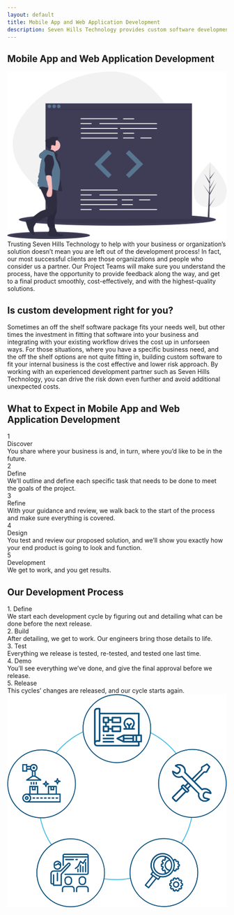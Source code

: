 ```yaml
---
layout: default
title: Mobile App and Web Application Development
description: Seven Hills Technology provides custom software development of web apps and mobile apps to clients in the Cincinnati area. 
---
```


<section class="sh-intro">
    <div class="sh-tagline">
        <h1 class="sh-header-lines"><span>Mobile App and Web Application Development</span></h1>
        <div class="sh-page-feature" >
            <img src="/images/development-color.svg" alt="Custom Development" />
        </div>
    </div>
    <div class="sh-description">
        Trusting Seven Hills Technology to help with your business or organization’s solution doesn’t mean you are left out of the development process! In fact, our most successful clients are those organizations and people who consider us a partner. Our Project Teams will make sure you understand the process, have the opportunity to provide feedback along the way, and get to a final product smoothly, cost-effectively, and with the highest-quality solutions.
    </div>
    <h2 class="sh-header-lines"><span>Is custom development right for you?</span></h2>
    <div class="sh-description">
        Sometimes an off the shelf software package fits your needs well, but other times the investment in fitting that software into your business and integrating with your existing workflow drives the cost up in unforseen ways. For those situations, where you have a specific business need, and the off the shelf options are not quite fitting in, building custom software to fit your internal business is the cost effective and lower risk approach. By working with an experienced development partner such as Seven Hills Technology, you can drive the risk down even further and avoid additional unexpected costs.
    </div>
</section>

<div class="sh-band-flair dark-top"></div> 
<section class="sh-dark-band">
    <h2 class="sh-dark-band-header">What to Expect in Mobile App and Web Application Development</h2>
    <div class="steps">
        <div class="step">
            <div class="step-number">1</div>
            <div class="step-title">Discover</div>
            <div class="step-caption">
                You share where your business is and, in turn, where you’d like to be in the future. 
            </div>
        </div>
        <div class="step">
            <div class="step-number">2</div>
            <div class="step-title">Define</div>
            <div class="step-caption">
                We’ll outline and define each specific task that needs to be done to meet the goals of the project.
            </div>
        </div>
        <div class="step">
            <div class="step-number">3</div>
            <div class="step-title">Refine</div>
            <div class="step-caption">
                With your guidance and review, we walk back to the start of the process and make sure everything is covered.
            </div>
        </div>
        <div class="step">
            <div class="step-number">4</div>
            <div class="step-title">Design</div>
            <div class="step-caption">
                You test and review our proposed solution, and we’ll show you exactly how your end product is going to look and function.
            </div>
        </div>
        <div class="step">
            <div class="step-number">5</div>
            <div class="step-title">Development</div>
            <div class="step-caption">
                We get to work, and you get results.
            </div>
        </div>
    </div>
</section>
<div class="sh-band-flair dark-bottom"></div> 

<section class="sh-white-band">
    <h2 class="sh-white-band-header">Our Development Process</h2>
    <div class="dev-steps">
        <div class="dev-step-list">
            <div class="dev-step">
                <div class="dev-step-title">1. Define</div>
                <div class="dev-step-description">We start each development cycle by figuring out and detailing what can be done before the next release.</div>
            </div>
            <div class="dev-step">
                <div class="dev-step-title">2. Build</div>
                <div class="dev-step-description">After detailing, we get to work. Our engineers bring those details to life.</div>
            </div>
            <div class="dev-step">
                <div class="dev-step-title">3. Test</div>
                <div class="dev-step-description">Everything we release is tested, re-tested, and tested one last time.</div>
            </div>
            <div class="dev-step">
                <div class="dev-step-title">4. Demo</div>
                <div class="dev-step-description">You’ll see everything we’ve done, and give the final approval before we release.</div>
            </div>
            <div class="dev-step">
                <div class="dev-step-title">5. Release</div>
                <div class="dev-step-description">This cycles’ changes are released, and our cycle starts again.</div>
            </div>
        </div>
        <div class="dev-step-graphic">
            <img src="/images/dev-process.svg" alt="Development Process" />
        </div>
    </div>
</section>
